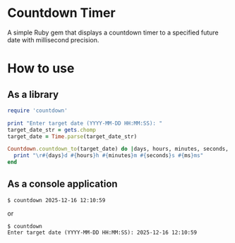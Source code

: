 # Countdown Timer

A simple Ruby gem that displays a countdown timer to a specified future date with millisecond precision.

# How to use

## As a library

```ruby
require 'countdown'

print "Enter target date (YYYY-MM-DD HH:MM:SS): "
target_date_str = gets.chomp
target_date = Time.parse(target_date_str)

Countdown.countdown_to(target_date) do |days, hours, minutes, seconds, ms|
  print "\r#{days}d #{hours}h #{minutes}m #{seconds}s #{ms}ms"
end
```

## As a console application

```
$ countdown 2025-12-16 12:10:59
```

or

```
$ countdown
Enter target date (YYYY-MM-DD HH:MM:SS): 2025-12-16 12:10:59
```
